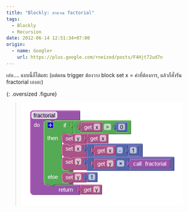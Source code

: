 ```yaml
---
title: "Blockly: คำนวณ factorial"
tags:
  - Blockly
  - Recursion
date: 2012-06-14 12:51:34+07:00
origin:
  - name: Google+
    url: https://plus.google.com/+neizod/posts/F4Hjt72ud7n
---
```


เอ่อ.... แบบนี้ก็ได้แฮะ (แต่ตอน trigger ต้องวาง block set x = ค่าที่ต้องการ, แล้วก็สั่งรัน fractorial เองอะ)

{: .oversized .figure}
> ![](/images/algorithm/blockly/factorial.png)
